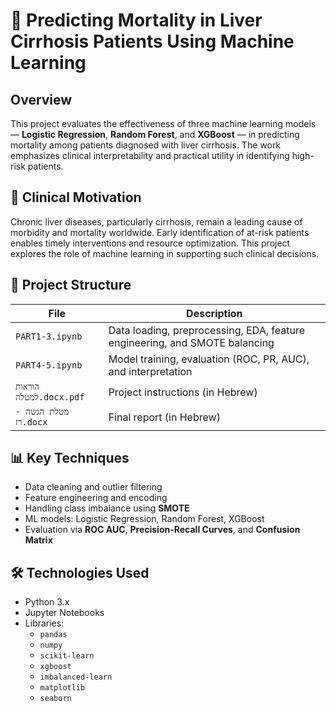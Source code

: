# 🧠 Predicting Mortality in Liver Cirrhosis Patients Using Machine Learning

## Overview

This project evaluates the effectiveness of three machine learning models — **Logistic Regression**, **Random Forest**, and **XGBoost** — in predicting mortality among patients diagnosed with liver cirrhosis. The work emphasizes clinical interpretability and practical utility in identifying high-risk patients.

## 🔬 Clinical Motivation

Chronic liver diseases, particularly cirrhosis, remain a leading cause of morbidity and mortality worldwide. Early identification of at-risk patients enables timely interventions and resource optimization. This project explores the role of machine learning in supporting such clinical decisions.

## 📁 Project Structure

| File                     | Description                                                                 |
|--------------------------|-----------------------------------------------------------------------------|
| `PART1-3.ipynb`          | Data loading, preprocessing, EDA, feature engineering, and SMOTE balancing |
| `PART4-5.ipynb`          | Model training, evaluation (ROC, PR, AUC), and interpretation               |
| `הוראות למטלה.docx.pdf` | Project instructions (in Hebrew)                                             |
| `מטלת הגשה - רז.docx`   | Final report (in Hebrew)                                                    |

## 📊 Key Techniques

- Data cleaning and outlier filtering
- Feature engineering and encoding
- Handling class imbalance using **SMOTE**
- ML models: Logistic Regression, Random Forest, XGBoost
- Evaluation via **ROC AUC**, **Precision-Recall Curves**, and **Confusion Matrix**

## 🛠 Technologies Used

- Python 3.x
- Jupyter Notebooks
- Libraries:
  - `pandas`
  - `numpy`
  - `scikit-learn`
  - `xgboost`
  - `imbalanced-learn`
  - `matplotlib`
  - `seaborn`
